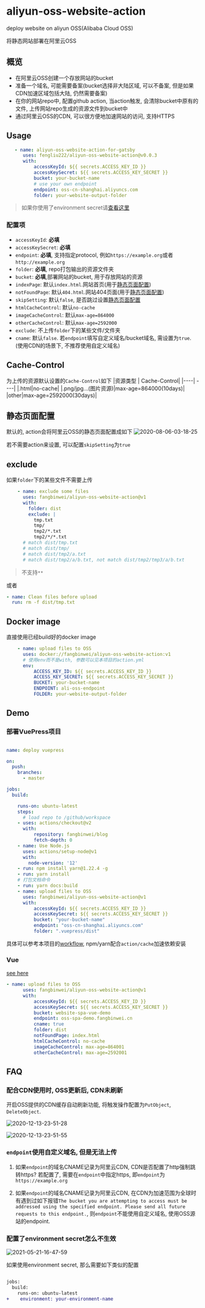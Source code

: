 # aliyun-oss-website-action

deploy website on aliyun OSS(Alibaba Cloud OSS)

将静态网站部署在阿里云OSS

## 概览
- 在阿里云OSS创建一个存放网站的bucket
- 准备一个域名, 可能需要备案(bucket选择非大陆区域, 可以不备案, 但是如果CDN加速区域包括大陆, 仍然需要备案)
- 在你的网站repo中, 配置github action, 当action触发, 会清除bucket中原有的文件, 上传网站repo生成的资源文件到bucket中
- 通过阿里云OSS的CDN, 可以很方便地加速网站的访问, 支持HTTPS

## Usage

```yml
   - name: aliyun-oss-website-action-for-gatsby
      uses: fengliu222/aliyun-oss-website-action@v0.0.3
      with:
          accessKeyId: ${{ secrets.ACCESS_KEY_ID }}
          accessKeySecret: ${{ secrets.ACCESS_KEY_SECRET }}
          bucket: your-bucket-name
          # use your own endpoint
          endpoint: oss-cn-shanghai.aliyuncs.com
          folder: your-website-output-folder
```
> 如果你使用了environment secret请[查看这里](#配置了environment-secret怎么不生效)
### 配置项
- `accessKeyId`: **必填**
- `accessKeySecret`: **必填**
- `endpoint`: **必填**, 支持指定protocol, 例如`https://example.org`或者`http://example.org`
- `folder`: **必填**, repo打包输出的资源文件夹
- `bucket`: **必填**,部署网站的bucket, 用于存放网站的资源
- `indexPage`: 默认`index.html`.网站首页(用于[静态页面配置](#静态页面配置))
- `notFoundPage`: 默认`404.html`.网站404页面(用于[静态页面配置](#静态页面配置))
- `skipSetting`: 默认`false`, 是否跳过设置[静态页面配置](#静态页面配置)
- `htmlCacheControl`: 默认`no-cache`
- `imageCacheControl`: 默认`max-age=864000`
- `otherCacheControl`: 默认`max-age=2592000`
- `exclude`: 不上传`folder`下的某些文件/文件夹
- `cname`: 默认`false`. 若`endpoint`填写自定义域名/bucket域名, 需设置为`true`. (使用CDN的场景下, 不推荐使用自定义域名)

## Cache-Control
为上传的资源默认设置的`Cache-Control`如下
|资源类型 | Cache-Control|
|----| ----|
|.html|no-cache|
|.png/jpg...(图片资源)|max-age=864000(10days)|
|other|max-age=2592000(30days)|

## 静态页面配置
默认的, action会将阿里云OSS的静态页面配置成如下
![2020-08-06-03-18-25](https://image.fangbinwei.cn/github/aliyun-oss-website-action/2020-08-06-03-18-25_05d556d8.png)

若不需要action来设置, 可以配置`skipSetting`为`true`

## exclude
如果`folder`下的某些文件不需要上传


```yml
    - name: exclude some files
      uses: fangbinwei/aliyun-oss-website-action@v1
      with:
        folder: dist
        exclude: |
          tmp.txt
          tmp/
          tmp2/*.txt
          tmp2/*/*.txt
      # match dist/tmp.txt
      # match dist/tmp/
      # match dist/tmp2/a.txt
      # match dist/tmp2/a/b.txt, not match dist/tmp2/tmp3/a/b.txt
```
> 不支持`**`

或者
```yml
- name: Clean files before upload
  run: rm -f dist/tmp.txt
```

## Docker image
直接使用已经build好的docker image
```yml
    - name: upload files to OSS
      uses: docker://fangbinwei/aliyun-oss-website-action:v1
      # 使用env而不是with, 参数可以见本项目的action.yml
      env:
          ACCESS_KEY_ID: ${{ secrets.ACCESS_KEY_ID }}
          ACCESS_KEY_SECRET: ${{ secrets.ACCESS_KEY_SECRET }}
          BUCKET: your-bucket-name
          ENDPOINT: ali-oss-endpoint
          FOLDER: your-website-output-folder
```

## Demo
### 部署VuePress项目

```yml

name: deploy vuepress

on:
  push:
    branches:
      - master

jobs:
  build:

    runs-on: ubuntu-latest
    steps:
      # load repo to /github/workspace
    - uses: actions/checkout@v2
      with:
          repository: fangbinwei/blog
          fetch-depth: 0
    - name: Use Node.js
      uses: actions/setup-node@v1
      with:
        node-version: '12'
    - run: npm install yarn@1.22.4 -g
    - run: yarn install
    # 打包文档命令
    - run: yarn docs:build
    - name: upload files to OSS
      uses: fangbinwei/aliyun-oss-website-action@v1
      with:
          accessKeyId: ${{ secrets.ACCESS_KEY_ID }}
          accessKeySecret: ${{ secrets.ACCESS_KEY_SECRET }}
          bucket: "your-bucket-name"
          endpoint: "oss-cn-shanghai.aliyuncs.com" 
          folder: ".vuepress/dist"
```
具体可以参考本项目的[workflow](.github/workflows/test.yml), npm/yarn配合`action/cache`加速依赖安装

### Vue

[see here](https://github.com/fangbinwei/oss-website-demo-spa-vue)

```yml
- name: upload files to OSS
      uses: fangbinwei/aliyun-oss-website-action@v1
      with:
          accessKeyId: ${{ secrets.ACCESS_KEY_ID }}
          accessKeySecret: ${{ secrets.ACCESS_KEY_SECRET }}
          bucket: website-spa-vue-demo
          endpoint: oss-spa-demo.fangbinwei.cn
          cname: true
          folder: dist
          notFoundPage: index.html
          htmlCacheControl: no-cache
          imageCacheControl: max-age=864001
          otherCacheControl: max-age=2592001
```

## FAQ

### 配合CDN使用时, OSS更新后, CDN未刷新

开启OSS提供的CDN缓存自动刷新功能, 将触发操作配置为`PutObject`, `DeleteObject`.

![2020-12-13-23-51-28](https://image.fangbinwei.cn/github/aliyun-oss-website-action/2020-12-13-23-51-28_2c310155.png)

![2020-12-13-23-51-55](https://image.fangbinwei.cn/github/aliyun-oss-website-action/2020-12-13-23-51-55_5fe79a54.png)

### `endpoint`使用自定义域名, 但是无法上传
1. 如果`endpoint`的域名CNAME记录为阿里云CDN, CDN是否配置了http强制跳转https? 若配置了, 需要在`endpoint`中指定https, 即`endpoint`为`https://example.org`

2. 如果`endpoint`的域名CNAME记录为阿里云CDN, 在CDN为加速范围为全球时有遇到过如下报错`The bucket you are attempting to access must be addressed using the specified endpoint. Please send all future requests to this endpoint.`, 则`endpoint`不能使用自定义域名, 使用OSS源站的endpoint.

### 配置了environment secret怎么不生效

![2021-05-21-16-47-59](https://image.fangbinwei.cn/github/aliyun-oss-website-action/2021-05-21-16-47-59_affec2b0.png)

如果使用environment secret, 那么需要如下类似的配置

```diff

jobs:
  build:
    runs-on: ubuntu-latest
+    environment: your-environment-name

```